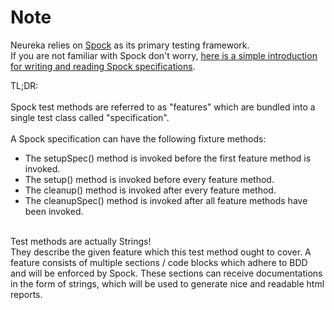 # Note #
 
Neureka relies on [Spock](https://github.com/spockframework/spock) as its primary testing framework.<br>
If you are not familiar with Spock don't worry,
[here is a simple introduction for writing and reading 
Spock specifications](groovy/Example_Spec.groovy).

TL;DR:<br>
<br>
Spock test methods are referred to as "features" which are bundled into a single test class called "specification". <br>
<br>
A Spock specification can have the following fixture methods:

  - The setupSpec() method is invoked before the first feature method is invoked.
  - The setup() method is invoked before every feature method.
  - The cleanup() method is invoked after every feature method.
  - The cleanupSpec() method is invoked after all feature methods have been invoked.

<br>
Test methods are actually Strings! <br>
They describe the given feature which this test
method ought to cover. 
A feature consists of multiple 
sections / code blocks which adhere to BDD and will be enforced by Spock.
These sections can receive documentations in the form of strings, which will be
used to generate nice and readable html reports.
